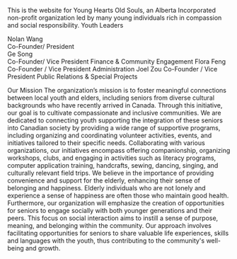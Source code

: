 This is the website for Young Hearts Old Souls, an Alberta Incorporated non-profit organization led by many young individuals rich in compassion and social responsibility.
Youth Leaders

Nolan Wang						
Co-Founder/ President				
Ge Song 					
Co-Founder/ Vice President Finance & Community Engagement
Flora Feng 
Co-Founder / Vice President Administration
Joel Zou
Co-Founder / Vice President Public Relations & Special Projects

Our Mission
The organization’s mission is to foster meaningful connections between local youth and elders, including seniors from diverse cultural backgrounds who have recently arrived in Canada. Through this initiative, our goal is to cultivate compassionate and inclusive communities. We are dedicated to connecting youth supporting the integration of these seniors into Canadian society by providing a wide range of supportive programs, including organizing and coordinating volunteer activities, events, and initiatives tailored to their specific needs. Collaborating with various organizations, our initiatives encompass offering companionship, organizing workshops, clubs, and engaging in activities such as literacy programs, computer application training, handcrafts, sewing, dancing, singing, and culturally relevant field trips. We believe in the importance of providing convenience and support for the elderly, enhancing their sense of belonging and happiness. Elderly individuals who are not lonely and experience a sense of happiness are often those who maintain good health.
Furthermore, our organization will emphasize the creation of opportunities for seniors to engage socially with both younger generations and their peers. This focus on social interaction aims to instill a sense of purpose, meaning, and belonging within the community. Our approach involves facilitating opportunities for seniors to share valuable life experiences, skills and languages with the youth, thus contributing to the community's well-being and growth.

